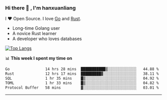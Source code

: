 ### Hi there 👋 , I'm hanxuanliang

<!--
**hanxuanliang/hanxuanliang** is a ✨ _special_ ✨ repository because its `README.md` (this file) appears on your GitHub profile.

Here are some ideas to get you started:

- 🔭 I’m currently working on ...
- 🌱 I’m currently learning ...
- 👯 I’m looking to collaborate on ...
- 🤔 I’m looking for help with ...
- 💬 Ask me about ...
- 📫 How to reach me: ...
- 😄 Pronouns: ...
- ⚡ Fun fact: ...
-->
I ❤ Open Source. I love [Go](https://golang.org) and [Rust](https://www.rust-lang.org/zh-CN/).

* Long-time Golang user
* A novice Rust learner
* A developer who loves databases

[![Top Langs](https://github-readme-stats.vercel.app/api?username=hanxuanliang&show_icons=true&count_private=true&line_height=40)](https://github.com/anuraghazra/github-readme-stats)

📊 **This week I spent my time on**
<!--START_SECTION:waka-->

```txt
Go                14 hrs 28 mins  ███████████▒░░░░░░░░░░░░░   44.88 %
Rust              12 hrs 17 mins  █████████▓░░░░░░░░░░░░░░░   38.11 %
SQL               1 hr 35 mins    █▒░░░░░░░░░░░░░░░░░░░░░░░   04.92 %
TOML              1 hr 33 mins    █▒░░░░░░░░░░░░░░░░░░░░░░░   04.82 %
Protocol Buffer   58 mins         ▓░░░░░░░░░░░░░░░░░░░░░░░░   03.01 %
```

<!--END_SECTION:waka-->

***
